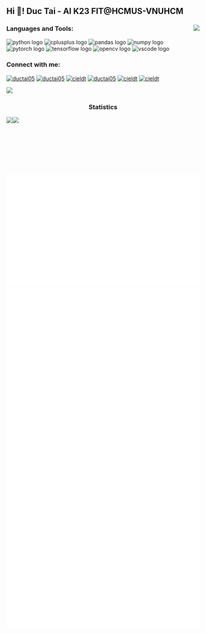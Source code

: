 <h2 align="left">Hi 👋! Duc Tai - AI K23 FIT@HCMUS-VNUHCM</h2>

###

<img align="right" height="180" src="https://i.imgflip.com/8sv70h.gif"  />

###

<h3 align="left">Languages and Tools:</h3>
<div align="left">
  <img src="https://cdn.jsdelivr.net/gh/devicons/devicon/icons/python/python-original.svg" height="30" width="40" alt="python logo" /></a>
  <img src="https://cdn.jsdelivr.net/gh/devicons/devicon/icons/cplusplus/cplusplus-original.svg" height="30" width="40" alt="cplusplus logo" /></a>
  <img src="https://cdn.simpleicons.org/pandas/150458" height="30" width="40" alt="pandas logo" />
  <img src="https://cdn.jsdelivr.net/gh/devicons/devicon@latest/icons/numpy/numpy-original.svg" height="30" width="40" alt="numpy logo" /></a>
  <img src="https://cdn.jsdelivr.net/gh/devicons/devicon/icons/pytorch/pytorch-original.svg" height="30" width="40" alt="pytorch logo" /></a>
  <img src="https://cdn.jsdelivr.net/gh/devicons/devicon/icons/tensorflow/tensorflow-original.svg" height="30" width="40" alt="tensorflow logo" /></a>
  <img src="https://cdn.jsdelivr.net/gh/devicons/devicon/icons/opencv/opencv-original.svg" height="30" width="40" alt="opencv logo" /></a>
  <img src="https://cdn.jsdelivr.net/gh/devicons/devicon/icons/vscode/vscode-original.svg" height="30" width="40" alt="vscode logo" /></a>
  </a>
</div>

###

<h3 align="left">Connect with me:</h3>
<p align="left">
<a href="https://github.com/in/ductai05" target="blank"><img align="center" src="https://raw.githubusercontent.com/rahuldkjain/github-profile-readme-generator/888aff31e1d26dd2a6acf6afebbc34970aeb0118/src/images/icons/Social/github.svg" alt="ductai05" height="30" width="40" /></a>
<a href="https://linkedin.com/in/ductai05" target="blank"><img align="center" src="https://raw.githubusercontent.com/rahuldkjain/github-profile-readme-generator/master/src/images/icons/Social/linked-in-alt.svg" alt="ductai05" height="30" width="40" /></a>
<a href="https://kaggle.com/cieldt" target="blank"><img align="center" src="https://raw.githubusercontent.com/rahuldkjain/github-profile-readme-generator/master/src/images/icons/Social/kaggle.svg" alt="cieldt" height="30" width="40" /></a>
<a href="https://fb.com/ductai05" target="blank"><img align="center" src="https://raw.githubusercontent.com/rahuldkjain/github-profile-readme-generator/master/src/images/icons/Social/facebook.svg" alt="ductai05" height="30" width="40" /></a>
<a href="https://codeforces.com/profile/cieldt" target="blank"><img align="center" src="https://raw.githubusercontent.com/rahuldkjain/github-profile-readme-generator/master/src/images/icons/Social/codeforces.svg" alt="cieldt" height="30" width="40" /></a>
<a href="https://www.leetcode.com/cieldt" target="blank"><img align="center" src="https://raw.githubusercontent.com/rahuldkjain/github-profile-readme-generator/master/src/images/icons/Social/leet-code.svg" alt="cieldt" height="30" width="40" /></a>
</p>


<img src="https://user-images.githubusercontent.com/73097560/115834477-dbab4500-a447-11eb-908a-139a6edaec5c.gif"><h3 align="center">Statistics</h3>
<div align="center">
<a href="https://github.com/ductai05">
<img align="left" src="http://github-profile-summary-cards.vercel.app/api/cards/profile-details?username=ductai05&theme=2077" height="150em" />
<img align="left" src="http://github-profile-summary-cards.vercel.app/api/cards/most-commit-language?username=ductai05&theme=2077" height="150em" />
</div>

###

![](https://raw.githubusercontent.com/ductai05/github-stats/master/generated/overview.svg#gh-dark-mode-only)
![](https://raw.githubusercontent.com/ductai05/github-stats/master/generated/languages.svg#gh-dark-mode-only)
![](https://raw.githubusercontent.com/ductai05/github-stats/master/generated/overview.svg#gh-light-mode-only)
![](https://raw.githubusercontent.com/ductai05/github-stats/master/generated/languages.svg#gh-light-mode-only)
